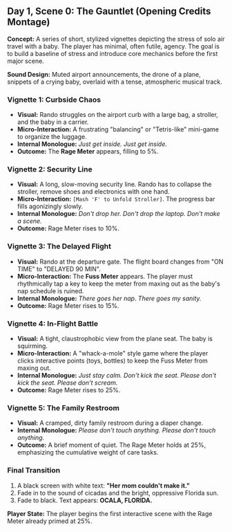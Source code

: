 ## Day 1, Scene 0: The Gauntlet (Opening Credits Montage)

**Concept:** A series of short, stylized vignettes depicting the stress of solo air travel with a baby. The player has minimal, often futile, agency. The goal is to build a baseline of stress and introduce core mechanics before the first major scene.

**Sound Design:** Muted airport announcements, the drone of a plane, snippets of a crying baby, overlaid with a tense, atmospheric musical track.

### Vignette 1: Curbside Chaos
- **Visual:** Rando struggles on the airport curb with a large bag, a stroller, and the baby in a carrier.
- **Micro-Interaction:** A frustrating "balancing" or "Tetris-like" mini-game to organize the luggage.
- **Internal Monologue:** *Just get inside. Just get inside.*
- **Outcome:** The **Rage Meter** appears, filling to 5%.

### Vignette 2: Security Line
- **Visual:** A long, slow-moving security line. Rando has to collapse the stroller, remove shoes and electronics with one hand.
- **Micro-Interaction:** `[Mash 'F' to Unfold Stroller]`. The progress bar fills agonizingly slowly.
- **Internal Monologue:** *Don't drop her. Don't drop the laptop. Don't make a scene.*
- **Outcome:** Rage Meter rises to 10%.

### Vignette 3: The Delayed Flight
- **Visual:** Rando at the departure gate. The flight board changes from "ON TIME" to "DELAYED 90 MIN".
- **Micro-Interaction:** The **Fuss Meter** appears. The player must rhythmically tap a key to keep the meter from maxing out as the baby's nap schedule is ruined.
- **Internal Monologue:** *There goes her nap. There goes my sanity.*
- **Outcome:** Rage Meter rises to 15%.

### Vignette 4: In-Flight Battle
- **Visual:** A tight, claustrophobic view from the plane seat. The baby is squirming.
- **Micro-Interaction:** A "whack-a-mole" style game where the player clicks interactive points (toys, bottles) to keep the Fuss Meter from maxing out.
- **Internal Monologue:** *Just stay calm. Don't kick the seat. Please don't kick the seat. Please don't scream.*
- **Outcome:** Rage Meter rises to 25%.

### Vignette 5: The Family Restroom
- **Visual:** A cramped, dirty family restroom during a diaper change.
- **Internal Monologue:** *Please don't touch anything. Please don't touch anything.*
- **Outcome:** A brief moment of quiet. The Rage Meter holds at 25%, emphasizing the cumulative weight of care tasks.

### Final Transition
1.  A black screen with white text: **"Her mom couldn't make it."**
2.  Fade in to the sound of cicadas and the bright, oppressive Florida sun.
3.  Fade to black. Text appears: **OCALA, FLORIDA.**

**Player State:** The player begins the first interactive scene with the Rage Meter already primed at 25%.
